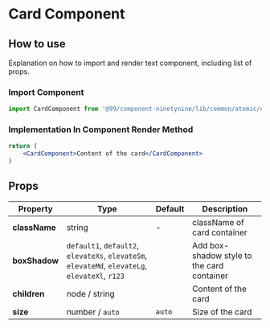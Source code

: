 # Card Component

## How to use
Explanation on how to import and render text component, including list of props.

### Import Component

```jsx
import CardComponent from '@99/component-ninetynine/lib/common/atomic/card/card.component'
```

### Implementation In Component Render Method
```jsx
return (
    <CardComponent>Content of the card</CardComponent>
)
```

## Props

| Property | Type | Default | Description |
|-------|-----------|---------|-----------|
|**className**|string|-|className of card container|
|**boxShadow**|`default1`, `default2`, `elevateXs`, `elevateSm`, `elevateMd`, `elevateLg`, `elevateXl`, `r123`||Add box-shadow style to the card container|
|**children**|node / string||Content of the card|
|**size**|number / `auto`|`auto`|Size of the card|